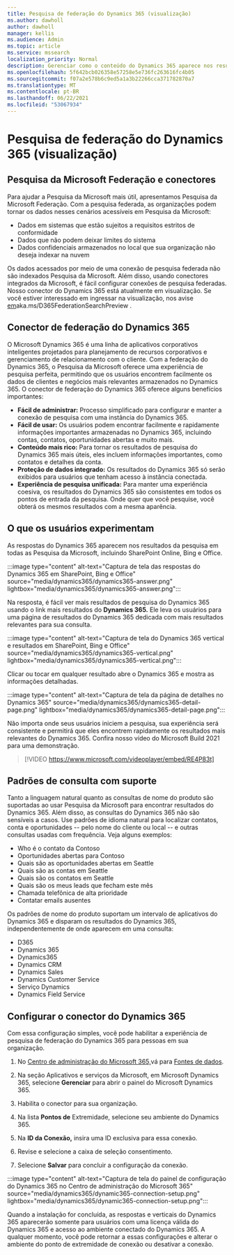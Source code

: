 ```yaml
---
title: Pesquisa de federação do Dynamics 365 (visualização)
ms.author: dawholl
author: dawholl
manager: kellis
ms.audience: Admin
ms.topic: article
ms.service: mssearch
localization_priority: Normal
description: Gerenciar como o conteúdo do Dynamics 365 aparece nos resultados da pesquisa
ms.openlocfilehash: 5f642bcb026358e57258e5e736fc263616fc4b05
ms.sourcegitcommit: f07a2e578b6c9ed5a1a3b22266cca371782870a7
ms.translationtype: MT
ms.contentlocale: pt-BR
ms.lasthandoff: 06/22/2021
ms.locfileid: "53067934"
---
```

# <a name="dynamics-365-federation-search-preview"></a>Pesquisa de federação do Dynamics 365 (visualização)

## <a name="microsoft-search-federation-and-connectors"></a>Pesquisa da Microsoft Federação e conectores

Para ajudar a Pesquisa da Microsoft mais útil, apresentamos Pesquisa da Microsoft Federação. Com a pesquisa federada, as organizações podem tornar os dados nesses cenários acessíveis em Pesquisa da Microsoft:

* Dados em sistemas que estão sujeitos a requisitos estritos de conformidade
* Dados que não podem deixar limites do sistema
* Dados confidenciais armazenados no local que sua organização não deseja indexar na nuvem

Os dados acessados por meio de uma conexão de pesquisa federada não são indexados Pesquisa da Microsoft. Além disso, usando conectores integrados da Microsoft, é fácil configurar conexões de pesquisa federadas. Nosso conector do Dynamics 365 está atualmente em visualização. Se você estiver interessado em ingressar na visualização, nos avise [em](https://aka.ms/D365FederationSearchPreview)aka.ms/D365FederationSearchPreview .

## <a name="dynamics-365-federation-connector"></a>Conector de federação do Dynamics 365

O Microsoft Dynamics 365 é uma linha de aplicativos corporativos inteligentes projetados para planejamento de recursos corporativos e gerenciamento de relacionamento com o cliente. Com a federação do Dynamics 365, o Pesquisa da Microsoft oferece uma experiência de pesquisa perfeita, permitindo que os usuários encontrem facilmente os dados de clientes e negócios mais relevantes armazenados no Dynamics 365. O conector de federação do Dynamics 365 oferece alguns benefícios importantes:

* **Fácil de administrar:** Processo simplificado para configurar e manter a conexão de pesquisa com uma instância do Dynamics 365.
* **Fácil de usar:** Os usuários podem encontrar facilmente e rapidamente informações importantes armazenadas no Dynamics 365, incluindo contas, contatos, oportunidades abertas e muito mais.
* **Conteúdo mais rico:** Para tornar os resultados de pesquisa do Dynamics 365 mais úteis, eles incluem informações importantes, como contatos e detalhes da conta.
* **Proteção de dados integrado:** Os resultados do Dynamics 365 só serão exibidos para usuários que tenham acesso à instância conectada.
* **Experiência de pesquisa unificada:** Para manter uma experiência coesiva, os resultados do Dynamics 365 são consistentes em todos os pontos de entrada da pesquisa. Onde quer que você pesquise, você obterá os mesmos resultados com a mesma aparência.

## <a name="what-users-experience"></a>O que os usuários experimentam

As respostas do Dynamics 365 aparecem nos resultados da pesquisa em todas as Pesquisa da Microsoft, incluindo SharePoint Online, Bing e Office.

:::image type="content" alt-text="Captura de tela das respostas do Dynamics 365 em SharePoint, Bing e Office" source="media/dynamics365/dynamics365-answer.png" lightbox="media/dynamics365/dynamics365-answer.png":::

Na resposta, é fácil ver mais resultados de pesquisa do Dynamics 365 usando o link mais resultados do **Dynamics 365.** Ele leva os usuários para uma página de resultados do Dynamics 365 dedicada com mais resultados relevantes para sua consulta.

:::image type="content" alt-text="Captura de tela do Dynamics 365 vertical e resultados em SharePoint, Bing e Office" source="media/dynamics365/dynamics365-vertical.png" lightbox="media/dynamics365/dynamics365-vertical.png":::

Clicar ou tocar em qualquer resultado abre o Dynamics 365 e mostra as informações detalhadas.

:::image type="content" alt-text="Captura de tela da página de detalhes no Dynamics 365" source="media/dynamics365/dynamics365-detail-page.png" lightbox="media/dynamics365/dynamics365-detail-page.png":::

Não importa onde seus usuários iniciem a pesquisa, sua experiência será consistente e permitirá que eles encontrem rapidamente os resultados mais relevantes do Dynamics 365. Confira nosso vídeo do Microsoft Build 2021 para uma demonstração.

> [!VIDEO https://www.microsoft.com/videoplayer/embed/RE4P83t]

## <a name="supported-query-patterns"></a>Padrões de consulta com suporte

Tanto a linguagem natural quanto as consultas de nome do produto são suportadas ao usar Pesquisa da Microsoft para encontrar resultados do Dynamics 365. Além disso, as consultas do Dynamics 365 não são sensíveis a casos. Use padrões de idioma natural para localizar contatos, conta e oportunidades -- pelo nome do cliente ou local -- e outras consultas usadas com frequência. Veja alguns exemplos:

* Who é o contato da Contoso
* Oportunidades abertas para Contoso
* Quais são as oportunidades abertas em Seattle
* Quais são as contas em Seattle
* Quais são os contatos em Seattle
* Quais são os meus leads que fecham este mês
* Chamada telefônica de alta prioridade
* Contatar emails ausentes

Os padrões de nome do produto suportam um intervalo de aplicativos do Dynamics 365 e disparam os resultados do Dynamics 365, independentemente de onde aparecem em uma consulta:

* D365
* Dynamics 365
* Dynamics365
* Dynamics CRM
* Dynamics Sales
* Dynamics Customer Service
* Serviço Dynamics
* Dynamics Field Service

## <a name="configure-the-dynamics-365-connector"></a>Configurar o conector do Dynamics 365

Com essa configuração simples, você pode habilitar a experiência de pesquisa de federação do Dynamics 365 para pessoas em sua organização.

1. No [Centro de administração do Microsoft 365,](https://admin.microsoft.com)vá para [Fontes de dados](https://admin.microsoft.com/Adminportal/Home#/MicrosoftSearch/connectors).

2. Na seção Aplicativos e serviços da Microsoft, em Microsoft Dynamics 365, selecione **Gerenciar** para abrir o painel do Microsoft Dynamics 365.

3. Habilita o conector para sua organização.

4. Na lista **Pontos de** Extremidade, selecione seu ambiente do Dynamics 365.

5. Na **ID da Conexão,** insira uma ID exclusiva para essa conexão.

6. Revise e selecione a caixa de seleção consentimento.

7. Selecione **Salvar** para concluir a configuração da conexão.

:::image type="content" alt-text="Captura de tela do painel de configuração do Dynamics 365 no Centro de administração do Microsoft 365" source="media/dynamics365/dynamic365-connection-setup.png" lightbox="media/dynamics365/dynamic365-connection-setup.png":::

Quando a instalação for concluída, as respostas e verticais do Dynamics 365 aparecerão somente para usuários com uma licença válida do Dynamics 365 e acesso ao ambiente conectado do Dynamics 365. A qualquer momento, você pode retornar a essas configurações e alterar o ambiente do ponto de extremidade de conexão ou desativar a conexão.
